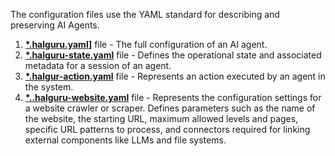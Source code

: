 The configuration files use the YAML standard for describing and preserving AI Agents.

1. **[*.halguru.yaml](https://docs.hal.guru/models/%28halguru%29/)]**  file - The full configuration of an AI agent.
2. **[*.halguru-state.yaml](https://docs.hal.guru/models/%28state%29/)** file - Defines the operational state and associated metadata for a session of an agent.
3. **[*.halgur-action.yaml](https://docs.hal.guru/models/%28action%29/)** file - Represents an action executed by an agent in the system.
4. **[*..halguru-website.yaml](https://docs.hal.guru/models/%28website%29/)** file - Represents the configuration settings for a website crawler or scraper. Defines parameters such as the name of the website, the starting URL, maximum allowed levels and pages, specific URL patterns to process, and connectors required for linking external components like LLMs and file systems.
